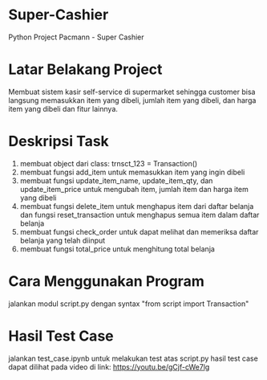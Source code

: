 # Super-Cashier
Python Project Pacmann - Super Cashier

# Latar Belakang Project
Membuat sistem kasir self-service di supermarket sehingga customer bisa langsung memasukkan item yang dibeli, jumlah item yang dibeli, dan harga item yang dibeli dan fitur lainnya.

# Deskripsi Task
1. membuat object dari class: trnsct_123 = Transaction()
2. membuat fungsi add_item untuk memasukkan item yang ingin dibeli
3. membuat fungsi update_item_name, update_item_qty, dan update_item_price untuk mengubah item, jumlah item dan harga item yang dibeli
4. membuat fungsi delete_item untuk menghapus item dari daftar belanja dan fungsi reset_transaction untuk menghapus semua item dalam daftar belanja
5. membuat fungsi check_order untuk dapat melihat dan memeriksa daftar belanja yang telah diinput
6. membuat fungsi total_price untuk menghitung total belanja

# Cara Menggunakan Program
jalankan modul script.py dengan syntax "from script import Transaction"

# Hasil Test Case
jalankan test_case.ipynb untuk melakukan test atas script.py
hasil test case dapat dilihat pada video di link: https://youtu.be/gCjf-cWe7lg
